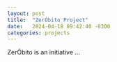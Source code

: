 ```yaml
---
layout: post
title:  "ZerÓbito Project"
date:   2024-04-18 09:42:40 -0300
categories: projects
---
```


ZerÓbito is an initiative ...



